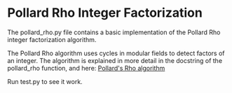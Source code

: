 # Pollard Rho Integer Factorization

The pollard_rho.py file contains a basic implementation of the Pollard Rho integer factorization algorithm.

The Pollard Rho algorithm uses cycles in modular fields to detect factors of an integer. The algorithm is explained in more detail in the docstring of the pollard_rho function, and here: [Pollard's Rho algorithm](https://en.wikipedia.org/wiki/Pollard%27s_rho_algorithm)

Run test.py to see it work.
